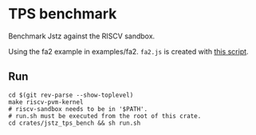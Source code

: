 # TPS benchmark

Benchmark Jstz against the RISCV sandbox.

Using the fa2 example in examples/fa2. `fa2.js` is created with [this script](https://gitlab.com/tezos/tezos/-/blob/55a6ca91e0d63cda78d3985472b5dc00d537f63b/src/riscv/scripts/get-fa2.sh).

## Run

```
cd $(git rev-parse --show-toplevel)
make riscv-pvm-kernel
# riscv-sandbox needs to be in '$PATH'.
# run.sh must be executed from the root of this crate.
cd crates/jstz_tps_bench && sh run.sh
```
